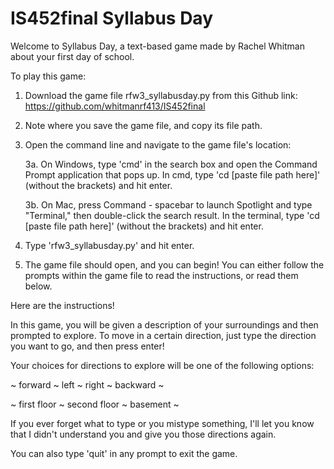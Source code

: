 # IS452final Syllabus Day
 Welcome to Syllabus Day, a text-based game made by Rachel Whitman about your first day of school.

To play this game:

1. Download the game file rfw3_syllabusday.py from this Github link: https://github.com/whitmanrf413/IS452final

2. Note where you save the game file, and copy its file path. 

3. Open the command line and navigate to the game file's location:

    3a. On Windows, type 'cmd' in the search box and open the Command Prompt application that pops up. In cmd, type 'cd [paste file path here]' (without the brackets) and hit enter.

    3b. On Mac, press Command - spacebar to launch Spotlight and type "Terminal," then double-click the search result. In the terminal, type 'cd [paste file path here]' (without the brackets) and hit enter.

4. Type 'rfw3_syllabusday.py' and hit enter.

5. The game file should open, and you can begin! You can either follow the prompts within the game file to read the instructions, or read them below.

Here are the instructions!

In this game, you will be given a description of your surroundings and
then prompted to explore. To move in a certain direction, just type
the direction you want to go, and then press enter!

Your choices for directions to explore will be one of the following options:

   ~ forward ~ left ~ right ~ backward ~

 ~ first floor ~ second floor ~ basement ~

If you ever forget what to type or you mistype something, I'll let you
know that I didn't understand you and give you those directions again.

You can also type 'quit' in any prompt to exit the game.
